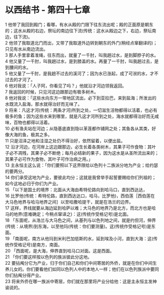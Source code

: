 # 以西结书 - 第四十七章
  
 1 他带了我回到殿门；看哪，有水从殿的门限下往东流出呢；殿的正面原是朝东的；这水从殿的右边，祭坛的南边往下流(传统：这水从殿边之下，右边，祭坛南边，往下流)。  
 2 他领了我取道北门而出，又带了我取道外边转到朝东的外门(稍经点窜翻译的)；只见有水从南边流出。  
 3 那人手里拿着准绳，往东而出，就量了一千肘，叫我趟过水，是到脚脖子的水。  
 4 他又量了一千肘，叫我趟过水，是到膝盖的水。再量了一千肘，叫我趟过去，是到腰间的水。  
 5 他又量了一千肘，是我趟不过去的溪河了；因为水已涨起，成了可洑的水，才不过去的才河了。  
 6 他对我说：「人子阿，你看见了吗？」他就沿才河边领我返回。  
 7 我返回的时候，只见河这边跟那边有极多树木。  
 8 他对我说：「这些水向东方一带地区流出，必下到亚拉巴，来到盐海；所发出的水既流入盐海，那水就得治好而无味了。  
 9 将来：凡这才河(传统：两条才河)所到之处，一切滋生活物都得以活着，也必有极多的鱼；因为这些水来到哪里，就是凡这才河所到之处，海水就都得治好而无咸味，百物也都得以活着。  
 10 必有渔夫站在河边；从隐基底直到隐以革莲都作铺网之处；其鱼各从其类，好像大海的鱼，极其之多。  
 11 只是沼泽之地和洼湿之处仍不得治好，依然留着，以便出盐。  
 12 沿才河边，在河岸上这边跟那边，必生长着各类树木，其果子可作食物：其叶子必不凋残，其果子必不断绝；每月必结新的果子，因为这水是从圣所流出来的；其果子必可作为食物，其叶子可作治病之用。」  
 13 主永恒主这么说：「你们要照以下这界限给以色列十二族派分地为产业；给约瑟的要两分。  
 14 你们承受这地为产业，要彼此均分；这就是我曾举手起誓要赐给你们列祖的；如今这地必归于你们为产业。  
 15 「以下是国土的境界：北面从大海由希特伦路向到哈马口，直到西达达，  
 16 比罗他(传统：希特伦路，直到西达达口，哈马，比罗他)，西伯莲［西伯莲在大马色地界与哈马地界之间］以至哈撒哈提干，就是在浩兰的边界。  
 17 这样，界线就要从海边延到哈萨以难；大马色的地界乃是北方，而北方也是哈马的地界(意难确定；今稍点窜译之)：这(传统作受格记号)是北面。  
 18 「东面呢，从浩兰与大马色之间，从基列与以色列地之间，就是约但河，伸界(传统：从境界)到东海，以至他玛(传统：你们要测量)。这(传统作受格记号)是东面。  
 19 「南面呢，南方从他玛到米利巴加低斯的水，延到埃及小河，直到大海：这(传统作受格记号)是南方，南面。  
 20 「西面呢，是大海，伸界直到哈马口对面。这是西面。  
 21 「你们要这样按以色列的族派彼此分这地。  
 22 要拈阄分它为产业，归于你们自己和你们中间寄居的外侨，就是在你们中间生养儿女的。你们要看他们如同以色列人中的本地人一样；他们在以色列族派中要同你们拈阄分得产业。  
 23 将来外侨在哪一族派中寄居，你们就在那里将产业分给他：这是主永恒主发神谕说的。